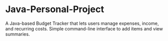 # Java-Personal-Project
A Java-based Budget Tracker that lets users manage expenses, income, and recurring costs. Simple command-line interface to add items and view summaries.

